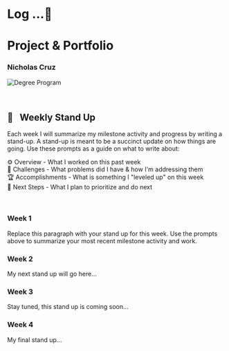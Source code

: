
# Log ...🚀 



# Project & Portfolio
### Nicholas Cruz


![Degree Program](https://img.shields.io/badge/degree-web%20development-blue.svg)&nbsp; 

<br>


## 📢 &nbsp; Weekly Stand Up

Each week I will summarize my milestone activity and progress by writing a stand-up. A stand-up is meant to be a succinct update on how things are going. Use these prompts as a guide on what to write about:

⚙️ Overview - What I worked on this past week
<br>
🌵 Challenges - What problems did I have & how I'm addressing them
<br>
🏆 Accomplishments - What is something I "leveled up" on this week
<br>
🔮 Next Steps - What I plan to prioritize and do next

<br>

### Week 1

Replace this paragraph with your stand up for this week. Use the prompts above to summarize your most recent milestone activity and work.

### Week 2

My next stand up will go here...

### Week 3

Stay tuned, this stand up is coming soon...

### Week 4

My final stand up...





<br>
